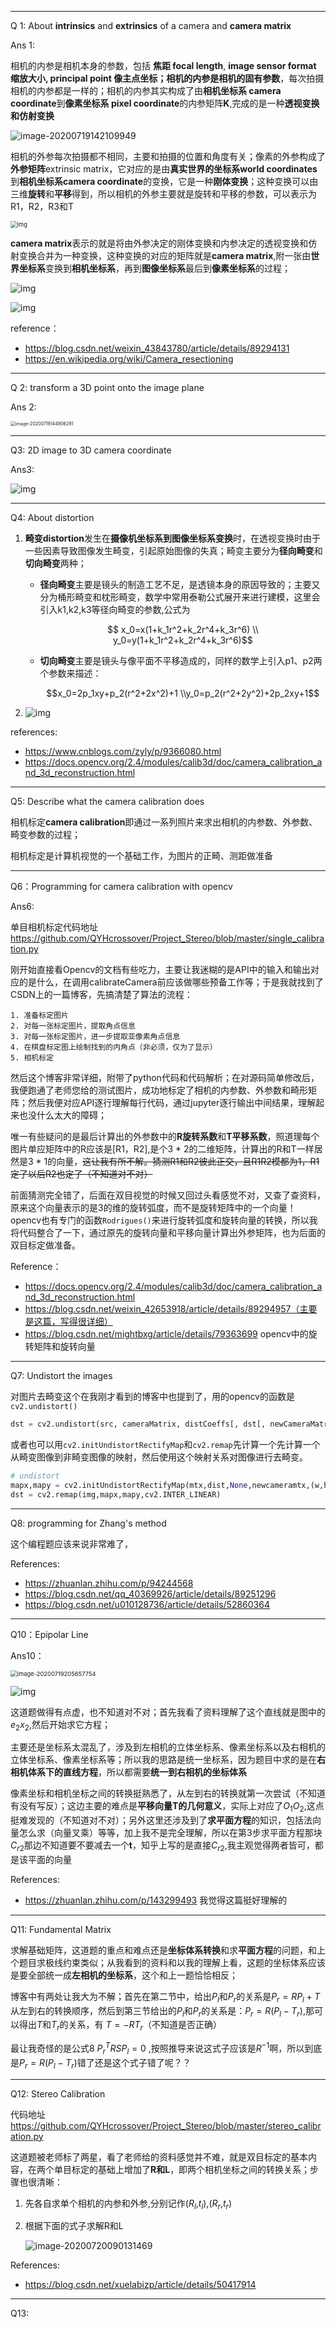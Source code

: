 ----

Q 1: About **intrinsics** and **extrinsics** of a camera and **camera matrix**

Ans 1:  

相机的内参是相机本身的参数，包括 **焦距 focal length**, **image sensor format **缩放大小, **principal point 像主点坐标**；相机的内参是相机的**固有参数**，每次拍摄相机的内参都是一样的；相机的内参其实构成了由**相机坐标系 camera coordinate**到**像素坐标系 pixel coordinate**的内参矩阵**K**,完成的是一种**透视变换和仿射变换**

![image-20200719142109949](https://cdn.jsdelivr.net/gh/QYHcrossover/blog-imgbed/blogimg/20200719142112.png)

相机的外参每次拍摄都不相同，主要和拍摄的位置和角度有关；像素的外参构成了**外参矩阵**extrinsic matrix，它对应的是由**真实世界的坐标系world coordinates**到**相机坐标系camera coordinate**的变换，它是一种**刚体变换**；这种变换可以由三维**旋转**和**平移**得到，所以相机的外参主要就是旋转和平移的参数，可以表示为R1，R2，R3和T

<img src="https://img-blog.csdnimg.cn/20190414095528293.png?x-oss-process=image/watermark,type_ZmFuZ3poZW5naGVpdGk,shadow_10,text_aHR0cHM6Ly9ibG9nLmNzZG4ubmV0L3dlaXhpbl80Mzg0Mzc4MA==,size_16,color_FFFFFF,t_70" alt="img" style="zoom:67%;" />

**camera matrix**表示的就是将由外参决定的刚体变换和内参决定的透视变换和仿射变换合并为一种变换，这种变换的对应的矩阵就是**camera matrix**,附一张由**世界坐标系**变换到**相机坐标系**，再到**图像坐标系**最后到**像素坐标系**的过程；

![img](https://picb.zhimg.com/80/v2-665648ff84735e54ea26e34ed9096ba8_1440w.jpg)

![img](https://pic3.zhimg.com/80/v2-7813885e0d781a4301feee1ce9f52041_1440w.jpg)

reference：

- https://blog.csdn.net/weixin_43843780/article/details/89294131
- https://en.wikipedia.org/wiki/Camera_resectioning

-----

Q 2: transform a 3D point onto the image plane

Ans 2:

<img src="https://cdn.jsdelivr.net/gh/QYHcrossover/blog-imgbed/blogimg/20200719144908.png" alt="image-20200719144906291" style="zoom: 50%;" />

-----

Q3: 2D image to 3D camera coordinate 

Ans3: 

![img](https://cdn.jsdelivr.net/gh/QYHcrossover/blog-imgbed/blogimg/20200719145244.png)

-----

Q4: About distortion

1. **畸变distortion**发生在**摄像机坐标系到图像坐标系变换**时，在透视变换时由于一些因素导致图像发生畸变，引起原始图像的失真；畸变主要分为**径向畸变**和**切向畸变**两种；

   - **径向畸变**主要是镜头的制造工艺不足，是透镜本身的原因导致的；主要又分为桶形畸变和枕形畸变，数学中常用泰勒公式展开来进行建模，这里会引入k1,k2,k3等径向畸变的参数,公式为

     $$ x_0=x(1+k_1r^2+k_2r^4+k_3r^6) \\ y_0=y(1+k_1r^2+k_2r^4+k_3r^6)$$ 

   - **切向畸变**主要是镜头与像平面不平移造成的，同样的数学上引入p1、p2两个参数来描述：

     $$x_0=2p_1xy+p_2(r^2+2x^2)+1 \\y_0=p_2(r^2+2y^2)+2p_2xy+1$$

2. ![img](https://cdn.jsdelivr.net/gh/QYHcrossover/blog-imgbed/blogimg/20200719155326.png)

references:

- https://www.cnblogs.com/zyly/p/9366080.html
- https://docs.opencv.org/2.4/modules/calib3d/doc/camera_calibration_and_3d_reconstruction.html

-----

Q5:   Describe what the camera calibration does

相机标定**camera calibration**即通过一系列照片来求出相机的内参数、外参数、畸变参数的过程；

相机标定是计算机视觉的一个基础工作，为图片的正畸、测距做准备

-----

Q6：Programming for camera calibration with opencv

Ans6:

单目相机标定代码地址 https://github.com/QYHcrossover/Project_Stereo/blob/master/single_calibration.py

刚开始直接看Opencv的文档有些吃力，主要让我迷糊的是API中的输入和输出对应的是什么，在调用calibrateCamera前应该做哪些预备工作等；于是我就找到了CSDN上的一篇博客，先搞清楚了算法的流程：

```
1. 准备标定图片
2. 对每一张标定图片，提取角点信息
3. 对每一张标定图片，进一步提取亚像素角点信息
4. 在棋盘标定图上绘制找到的内角点（非必须，仅为了显示）
5. 相机标定
```

然后这个博客非常详细，附带了python代码和代码解析；在对源码简单修改后，我便跑通了老师您给的测试图片，成功地标定了相机的内参数、外参数和畸形矩阵；然后我便对应API逐行理解每行代码，通过jupyter逐行输出中间结果，理解起来也没什么太大的障碍；

唯一有些疑问的是最后计算出的外参数中的**R旋转系数**和**T平移系数**，照道理每个图片单应矩阵中的R应该是[R1，R2],是个3 * 2的二维矩阵，计算出的R和T一样居然是3 * 1的向量，~~这让我有所不解。猜测R1和R2彼此正交，且R1R2模都为1，R1定了以后R2也定了（不知道对不对）~~

前面猜测完全错了，后面在双目视觉的时候又回过头看感觉不对，又查了查资料，原来这个向量表示的是3的维的旋转弧度，而不是旋转矩阵中的一个向量！opencv也有专门的函数`Rodrigues()`来进行旋转弧度和旋转向量的转换，所以我将代码整合了一下，通过原先的旋转向量和平移向量计算出外参矩阵，也为后面的双目标定做准备。

Reference：

- https://docs.opencv.org/2.4/modules/calib3d/doc/camera_calibration_and_3d_reconstruction.html
- https://blog.csdn.net/weixin_42653918/article/details/89294957（主要是这篇，写得很详细）
- https://blog.csdn.net/mightbxg/article/details/79363699 opencv中的旋转矩阵和旋转向量

-----

Q7: Undistort the images

对图片去畸变这个在我刚才看到的博客中也提到了，用的opencv的函数是`cv2.undistort()`

```python
dst = cv2.undistort(src, cameraMatrix, distCoeffs[, dst[, newCameraMatrix]]	)
```

或者也可以用`cv2.initUndistortRectifyMap`和`cv2.remap`先计算一个先计算一个从畸变图像到非畸变图像的映射，然后使用这个映射关系对图像进行去畸变。

```python
# undistort
mapx,mapy = cv2.initUndistortRectifyMap(mtx,dist,None,newcameramtx,(w,h),5)
dst = cv2.remap(img,mapx,mapy,cv2.INTER_LINEAR)
```

----

Q8:  programming for Zhang's method

这个编程题应该来说非常难了，

References:

- https://zhuanlan.zhihu.com/p/94244568
- https://blog.csdn.net/qq_40369926/article/details/89251296
- https://blog.csdn.net/u010128736/article/details/52860364

----

Q10：Epipolar Line

Ans10：

<img src="https://cdn.jsdelivr.net/gh/QYHcrossover/blog-imgbed/blogimg/20200719205659.png" alt="image-20200719205657754" style="zoom: 67%;" />

![img](https://cdn.jsdelivr.net/gh/QYHcrossover/blog-imgbed/blogimg/20200719205719.png)

这道题做得有点虚，也不知道对不对；首先我看了资料理解了这个直线就是图中的$e_2x_2$,然后开始求它方程；

主要还是坐标系太混乱了，涉及到左相机的立体坐标系、像素坐标系以及右相机的立体坐标系、像素坐标系等；所以我的思路是统一坐标系，因为题目中求的是在**右相机体系下的直线方程**，所以都需要**统一到右相机的坐标体系**

像素坐标和相机坐标之间的转换挺熟悉了，从左到右的转换就第一次尝试（不知道有没有写反）；这边主要的难点是**平移向量T的几何意义**，实际上对应了$O_1O_2$,这点挺难发现的（不知道对不对）；另外这里还涉及到了**求平面方程**的知识，包括法向量怎么求（向量叉乘）等等，加上我不是完全理解，所以在第3步求平面方程那块$C_{r2}$那边不知道要不要减去一个**t**，知乎上写的是直接$C_{r2}$,我主观觉得两者皆可，都是该平面的向量

References:

- https://zhuanlan.zhihu.com/p/143299493 我觉得这篇挺好理解的

-----

Q11: Fundamental Matrix

求解基础矩阵，这道题的重点和难点还是**坐标体系转换**和求**平面方程**的问题，和上个题目求极线约束类似；从我看到的资料和以我的理解上看，这题的坐标体系应该是要全部统一成**左相机的坐标系**，这个和上一题恰恰相反；

博客中有两处让我大为不解；首先在第二节中，给出$P_l$和$P_r$的关系是$P_r=RP_l+T$从左到右的转换顺序，然后到第三节给出的$P_l$和$P_r$的关系是：$P_r=R(P_l−T_r)$,那可以得出$T$和$T_r$的关系，有 $T = -RT_r$（不知道是否正确）

最让我奇怪的是公式8 $P_r^TRSP_l=0$ ,按照推导来说这式子应该是$R^{-1}$啊，所以到底是$P_r=R(P_l−T_r)$错了还是这个式子错了呢？？

-----

Q12:  Stereo Calibration

代码地址 https://github.com/QYHcrossover/Project_Stereo/blob/master/stereo_calibration.py

这道题被老师标了两星，看了老师给的资料感觉并不难，就是双目标定的基本内容，在两个单目标定的基础上增加了**R和L**，即两个相机坐标之间的转换关系；步骤也很清晰：

1. 先各自求单个相机的内参和外参,分别记作($R_l$,$t_l$),($R_r$,$t_r$)

2. 根据下面的式子求解R和L

   ![image-20200720090131469](https://cdn.jsdelivr.net/gh/QYHcrossover/blog-imgbed/blogimg/20200720090133.png)

References:

- https://blog.csdn.net/xuelabizp/article/details/50417914

----

Q13: 